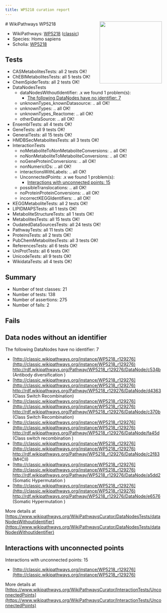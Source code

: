 ```yaml
---
title: WP5218 curation report
---
```


<img style="float: right; width: 200px" src="https://upload.wikimedia.org/wikipedia/commons/thumb/8/83/Wplogo_with_text_500.png/640px-Wplogo_with_text_500.png" />
# WikiPathways WP5218

* WikiPathways: [WP5218](https://wikipathways.org/pathways/WP5218) ([classic](https://classic.wikipathways.org/instance/WP5218))
* Species: Homo sapiens
* Scholia: [WP5218](https://scholia.toolforge.org/wikipathways/WP5218)
## Tests
* CASMetabolitesTests: all 2 tests OK!
* ChEBIMetabolitesTests: all 5 tests OK!
* ChemSpiderTests: all 2 tests OK!
* DataNodesTests
    * dataNodesWithoutIdentifier: .x we found 1 problem(s):
        * [The following DataNodes have no identifier: 7](#d2d32fa6)
    * unknownTypes_knownDatasource: .. all OK!
    * unknownTypes: .. all OK!
    * unknownTypes_Reactome: .. all OK!
    * otherDataSource: .. all OK!
* EnsemblTests: all 4 tests OK!
* GeneTests: all 9 tests OK!
* GeneralTests: all 15 tests OK!
* HMDBSecMetabolitesTests: all 3 tests OK!
* InteractionTests
    * noMetaboliteToNonMetaboliteConversions: .. all OK!
    * noNonMetaboliteToMetaboliteConversions: .. all OK!
    * noGeneProteinConversions: .. all OK!
    * nonNumericIDs: .. all OK!
    * interactionsWithLabels: .. all OK!
    * UnconnectedPoints: .x we found 1 problem(s):
        * [Interactions with unconnected points: 15](#7f1d407c)
    * possibleTranslocations: .. all OK!
    * noProteinProteinConversions: .. all OK!
    * incorrectKEGGIdentifiers: .. all OK!
* KEGGMetaboliteTests: all 2 tests OK!
* LIPIDMAPSTests: all 1 tests OK!
* MetaboliteStructureTests: all 1 tests OK!
* MetabolitesTests: all 15 tests OK!
* OudatedDataSourcesTests: all 24 tests OK!
* PathwayTests: all 11 tests OK!
* ProteinsTests: all 2 tests OK!
* PubChemMetabolitesTests: all 3 tests OK!
* ReferencesTests: all 6 tests OK!
* UniProtTests: all 6 tests OK!
* UnicodeTests: all 9 tests OK!
* WikidataTests: all 4 tests OK!


## Summary

* Number of test classes: 21
* Number of tests: 138
* Number of assertions: 275
* Number of fails: 2

## Fails

<a name="d2d32fa6" />

## Data nodes without an identifier

The following DataNodes have no identifier: 7

* [http://classic.wikipathways.org/instance/WP5218_r129276](http://classic.wikipathways.org/instance/WP5218_r129276) http://rdf.wikipathways.org/Pathway/WP5218_r129276/DataNode/c534b (Antibody diversification )
* [http://classic.wikipathways.org/instance/WP5218_r129276](http://classic.wikipathways.org/instance/WP5218_r129276) http://rdf.wikipathways.org/Pathway/WP5218_r129276/DataNode/d4363 (Class Switch 
Recombination)
* [http://classic.wikipathways.org/instance/WP5218_r129276](http://classic.wikipathways.org/instance/WP5218_r129276) http://rdf.wikipathways.org/Pathway/WP5218_r129276/DataNode/c370b (Class Switch Recombination)
* [http://classic.wikipathways.org/instance/WP5218_r129276](http://classic.wikipathways.org/instance/WP5218_r129276) http://rdf.wikipathways.org/Pathway/WP5218_r129276/DataNode/fa45d (Class switch recombination
)
* [http://classic.wikipathways.org/instance/WP5218_r129276](http://classic.wikipathways.org/instance/WP5218_r129276) http://rdf.wikipathways.org/Pathway/WP5218_r129276/DataNode/c2f83 (MHCII)
* [http://classic.wikipathways.org/instance/WP5218_r129276](http://classic.wikipathways.org/instance/WP5218_r129276) http://rdf.wikipathways.org/Pathway/WP5218_r129276/DataNode/a5dd2 (Somatic Hypermutation )
* [http://classic.wikipathways.org/instance/WP5218_r129276](http://classic.wikipathways.org/instance/WP5218_r129276) http://rdf.wikipathways.org/Pathway/WP5218_r129276/DataNode/e6576 (Somatic Hypermutation )


More details at [https://www.wikipathways.org/WikiPathwaysCurator/DataNodesTests/dataNodesWithoutIdentifier](https://www.wikipathways.org/WikiPathwaysCurator/DataNodesTests/dataNodesWithoutIdentifier)

<a name="7f1d407c" />

## Interactions with unconnected points

Interactions with unconnected points: 15

* [http://classic.wikipathways.org/instance/WP5218_r129276](http://classic.wikipathways.org/instance/WP5218_r129276)


More details at [https://www.wikipathways.org/WikiPathwaysCurator/InteractionTests/UnconnectedPoints](https://www.wikipathways.org/WikiPathwaysCurator/InteractionTests/UnconnectedPoints)

